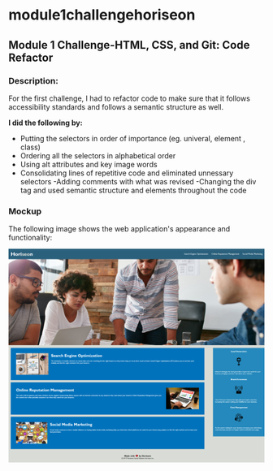 # module1challengehoriseon
## **Module 1 Challenge-HTML, CSS, and Git: Code Refactor**

### **Description:**


For the first challenge, I had to refactor code to make sure that it follows accessibility standards and follows a semantic structure as well.


**I did the following by:**
- Putting the selectors in order of importance (eg. univeral, element , class)
- Ordering all the selectors in alphabetical order
- Using alt attributes and key image words
- Consolidating lines of repetitive code and eliminated unnessary selectors
-Adding comments with what was revised
-Changing the div tag and used semantic structure and elements throughout the code

### **Mockup**

The following image shows the web application's appearance and functionality:

![ The mockup of the horiseon webpage](./assets/images/finalmockupimage.png)